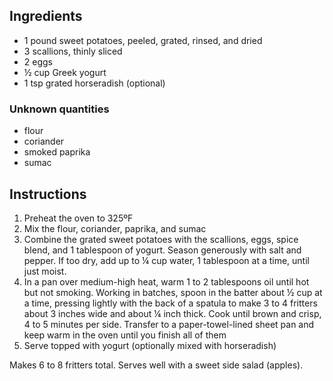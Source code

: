 ## Ingredients ##

* 1 pound sweet potatoes, peeled, grated, rinsed, and dried
* 3 scallions, thinly sliced
* 2 eggs
* ½ cup Greek yogurt
* 1 tsp grated horseradish (optional)

### Unknown quantities ###

* flour
* coriander
* smoked paprika
* sumac

## Instructions ##

1. Preheat the oven to 325ºF
2. Mix the flour, coriander, paprika, and sumac
3. Combine the grated sweet potatoes with the scallions, eggs, spice
   blend, and 1 tablespoon of yogurt. Season generously with salt and pepper. If
   too dry, add up to ¼ cup water, 1 tablespoon at a time, until just moist.
4. In a pan over medium-high heat, warm 1 to 2 tablespoons oil until hot but not
   smoking. Working in batches, spoon in the batter about ½ cup at a time,
   pressing lightly with the back of a spatula to make 3 to 4 fritters about 3
   inches wide and about ¼ inch thick. Cook until brown and crisp, 4 to 5
   minutes per side. Transfer to a paper-towel-lined sheet pan and keep warm in
   the oven until you finish all of them
5. Serve topped with yogurt (optionally mixed with horseradish)

Makes 6 to 8 fritters total. Serves well with a sweet side salad (apples).
